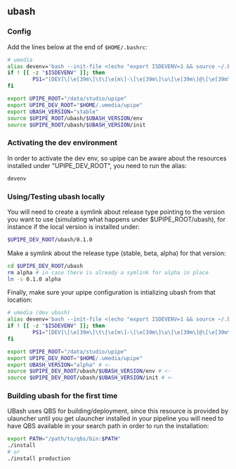 ## ubash

### Config
Add the lines below at the end of `$HOME/.bashrc`:
```bash
# umedia
alias devenv='bash --init-file <(echo "export ISDEVENV=1 && source ~/.bashrc && export UPIPE_PATH=$UPIPE_DEV_ROOT:$UPIPE_PATH")'
if ! [[ -z "$ISDEVENV" ]]; then
        PS1="[DEV]\[\e[39m\]\t\[\e[m\]-\[\e[39m\]\u\[\e[39m\]@\[\e[39m\]\h\[\e[m\]:\[\e[39m\]\w\[\e[m\]\$ "
fi

export UPIPE_ROOT="/data/studio/upipe"
export UPIPE_DEV_ROOT="$HOME/.umedia/upipe"
export UBASH_VERSION="stable"
source $UPIPE_ROOT/ubash/$UBASH_VERSION/env
source $UPIPE_ROOT/ubash/$UBASH_VERSION/init
```

### Activating the dev environment
In order to activate the dev env, so upipe can be aware about the resources installed under "UPIPE_DEV_ROOT", you need to run the alias: 
```bash
devenv
```

### Using/Testing ubash locally
You will need to create a symlink about release type pointing to the
version you want to use (simulating what happens under $UPIPE_ROOT/ubash), for instance
if the local version is installed under:
```bash
$UPIPE_DEV_ROOT/ubash/0.1.0
```

Make a symlink about the release type (stable, beta, alpha) for that version:
```bash
cd $UPIPE_DEV_ROOT/ubash
rm alpha # in case there is already a symlink for alpha in place
ln -s 0.1.0 alpha
```

Finally, make sure your upipe configuration is intializing ubash from that location:
```bash
# umedia (dev ubash)
alias devenv='bash --init-file <(echo "export ISDEVENV=1 && source ~/.bashrc && export UPIPE_PATH=$UPIPE_DEV_ROOT:$UPIPE_PATH")'
if ! [[ -z "$ISDEVENV" ]]; then
        PS1="[DEV]\[\e[39m\]\t\[\e[m\]-\[\e[39m\]\u\[\e[39m\]@\[\e[39m\]\h\[\e[m\]:\[\e[39m\]\w\[\e[m\]\$ "
fi

export UPIPE_ROOT="/data/studio/upipe"
export UPIPE_DEV_ROOT="$HOME/.umedia/upipe"
export UBASH_VERSION="alpha" # <-
source $UPIPE_DEV_ROOT/ubash/$UBASH_VERSION/env # <-
source $UPIPE_DEV_ROOT/ubash/$UBASH_VERSION/init # <-
```

### Building ubash for the first time
UBash uses QBS for building/deployment, since this resource is provided by
ulauncher until you get ulauncher installed in your pipeline you will need to
have QBS available in your search path in order to run the installation:
```bash
export PATH="/path/to/qbs/bin:$PATH"
./install
# or
./install production
```
